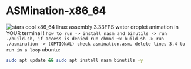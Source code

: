 # ASMination-x86_64
![stars](https://img.shields.io/github/stars/Sielb2/ASMination-x86_64?style=purple)
cool x86_64 linux assembly 3.33FPS water droplet animation in YOUR terminal !
```how to run -> install nasm and binutils -> run ./build.sh, if access is denied run chmod +x build.sh -> run ./asmination -> (OPTIONAL) check asmination.asm, delete lines 3,4 to run in a loop```
ubuntu:
```bash
sudo apt update && sudo apt install nasm binutils -y
```
